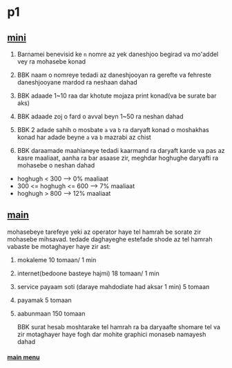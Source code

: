 # p1

## [mini](mini/)

1. Barnamei benevisid ke `n` nomre az yek daneshjoo begirad va mo'addel vey ra mohasebe konad

2. BBK naam o nomreye tedadi az daneshjooyan ra gerefte va fehreste daneshjooyane mardod ra neshaan dahad

3. BBK adaade 1~10 raa dar khotute mojaza print konad(va be surate bar aks)

4. BBK adaade zoj o fard o avval beyn 1~50 ra neshan dahad

5. BBK 2 adade sahih o mosbate `a` va `b` ra daryaft konad o moshakhas konad har adade beyne `a` va `b` mazrabi az chist

6. BBK daraamade maahianeye tedadi kaarmand ra daryaft karde va pas az kasre maaliaat, aanha ra bar asaase zir, meghdar hoghughe daryafti ra mohasebe o neshan dahad

- hoghugh < 300 --> 0% maaliaat
- 300 <= hoghugh <= 600 --> 7% maaliaat
- hoghugh > 800 --> 12% maaliaat

## [main](main/)

mohasebeye tarefeye yeki az operator haye tel hamrah be sorate zir mohasebe mihsavad. tedade daghayeghe estefade shode az tel hamrah vabaste be motaghayer haye zir ast:

1. mokaleme 10 tomaan/ 1 min
2. internet(bedoone basteye hajmi) 18 tomaan/ 1 min
3. service payaam soti (daraye mahdodiate had aksar 1 min) 5 tomaan
4. payamak 5 tomaan
5. aabunmaan 150 tomaan

   BBK surat hesab moshtarake tel hamrah ra ba daryaafte shomare tel va zir motaghayer haye fogh dar mohite graphici monaseb namayesh dahad

#### [main menu](../)
